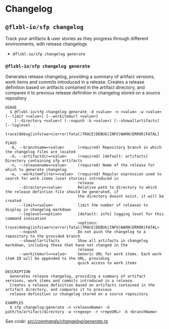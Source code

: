 # Changelog

## `@flxbl-io/sfp changelog`

Track your artifacts & user stories as they progress through different environments, with release changelogs

* `@flxbl-io/sfp changelog generate`

### `@flxbl-io/sfp changelog generate`

Generates release changelog, providing a summary of artifact versions, work items and commits introduced in a release. Creates a release definition based on artifacts contained in the artifact directory, and compares it to previous release definition in changelog stored on a source repository

```
USAGE
  $ @flxbl-io/sfp changelog generate -d <value> -n <value> -w <value> [--limit <value>] [--workitemurl <value>]
    [--directory <value>] (--nopush -b <value>) [--showallartifacts] [--loglevel
    trace|debug|info|warn|error|fatal|TRACE|DEBUG|INFO|WARN|ERROR|FATAL]

FLAGS
  -b, --branchname=<value>      (required) Repository branch in which the changelog files are located
  -d, --artifactdir=<value>     (required) [default: artifacts] Directory containing sfp artifacts
  -n, --releasename=<value>     (required) Name of the release for which to generate changelog
  -w, --workitemfilter=<value>  (required) Regular expression used to search for work items (user stories) introduced in
                                release
      --directory=<value>       Relative path to directory to which the release defintion file should be generated, if
                                the directory doesnt exist, it will be created
      --limit=<value>           limit the number of releases to display in changelog markdown
      --loglevel=<option>       [default: info] logging level for this command invocation
                                <options: trace|debug|info|warn|error|fatal|TRACE|DEBUG|INFO|WARN|ERROR|FATAL>
      --nopush                  Do not push the changelog to a repository to the provided branch
      --showallartifacts        Show all artifacts in changelog markdown, including those that have not changed in the
                                release
      --workitemurl=<value>     Generic URL for work items. Each work item ID will be appended to the URL, providing
                                quick access to work items

DESCRIPTION
  Generates release changelog, providing a summary of artifact versions, work items and commits introduced in a release.
  Creates a release definition based on artifacts contained in the artifact directory, and compares it to previous
  release definition in changelog stored on a source repository

EXAMPLES
  $ sfp changelog:generate -n <releaseName> -d path/to/artifact/directory -w <regexp> -r <repoURL> -b <branchName>
```

_See code:_ [_src/commands/changelog/generate.ts_](https://github.com/flxbl-io/sfp/blob/v37.0.1/src/commands/changelog/generate.ts)
